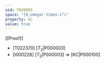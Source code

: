 ```yaml
---
uid: T026893
space: "[0,omega)-times-i^i"
property: kc
value: true
---
```

[[Proof]]

* [T022370] [$T_2$|P000003]
* [I000228] [$T_2$|P000003] => [KC|P000100]

